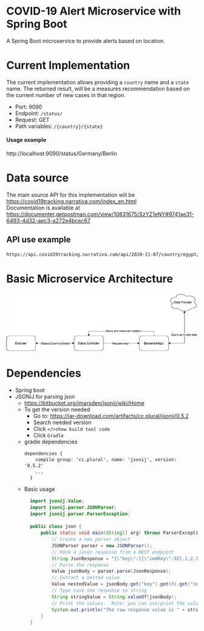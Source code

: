 # COVID-19 Alert Microservice with Spring Boot

A Spring Boot microservice to provide alerts based on location.

# Current Implementation

The current implementation allows providing a ```country``` name and a ```state``` name. The returned result, will be a
measures recommendation based on the current number of new cases in that region.

- Port: 9090
- Endpoint: ```/status/```
- Request: GET
- Path variables: ```/{country}/{state} ```

#### Usage example

http://localhost:9090/status/Germany/Berlin

# Data source

The main source API for this implementation will be https://covid19tracking.narrativa.com/index_en.html  
Documentation is available
at https://documenter.getpostman.com/view/10831675/SzYZ1eNY#9741ae31-6493-4d32-aec3-a272e4bcec67

## API use example

```bash 
https://api.covid19tracking.narrativa.com/api/2020-11-07/country/egypt/region/cairo
```

# Basic Microservice Architecture

![img.png](MicroserviceArchitecture.png)

# Dependencies

- Spring boot
- JSONiJ for parsing json
    - https://bitbucket.org/jmarsden/jsonij/wiki/Home
    - To get the version needed
      - Go to: https://jar-download.com/artifacts/cc.plural/jsonij/0.5.2
      - Search needed version
      - Click ```</>show build tool code```
      - Click ```Gradle```
    - gradle dependencies
      ```
      dependencies {
          compile group: 'cc.plural', name: 'jsonij', version: '0.5.2'
          ...
        }
      ```
    - Basic usage
      ```java
        import jsonij.Value;
        import jsonij.parser.JSONParser;
        import jsonij.parser.ParserException;
        
        public class json {
            public static void main(String[] arg) throws ParserException {
                // Create a new parser object
                JSONParser parser = new JSONParser();
                // Mock a jason response from a REST endpoint
                String JsonResponse = "{\"key\":[{\"imdKey\":55},1,2.3,0.4,-5,-5.92,0.001E1,-0.045E45,987654321], \"key2\":{\"key21\":1,\"key22\":2}}";
                // Parse the response
                Value jsonBody = parser.parse(JsonResponse);
                // Extract a nested value
                Value nestedValue = jsonBody.get("key").get(0).get("imdKey");
                // Type case the response to string
                String stringValue = String.valueOf(jsonBody);
                // Print the values.  Note: you can use/print the value directly.
                System.out.println("The raw response value is " + stringValue + "\nThe nested value extracted is " + nestedValue);
            }
        }
      ```